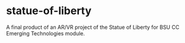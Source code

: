 # statue-of-liberty
A final product of an AR/VR project of the Statue of Liberty for BSU CC Emerging Technologies module. 
